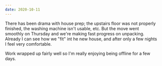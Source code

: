 ```yaml
---
date: 2020-10-11
---
```


There has been drama with house prep; the upstairs floor was not properly finished, the washing machine isn't usable, etc. But the move went smoothly on Thursday and we're making fast progress on unpacking. Already I can see how we "fit" int he new house, and after only  a few nights I feel very comfortable.

Work wrapped up fairly well so I'm really enjoying being offline for a few days.
